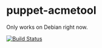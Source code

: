 # puppet-acmetool

Only works on Debian right now.

[![Build Status](https://travis-ci.org/toelke/puppet-acmetool.svg?branch=master)](https://travis-ci.org/toelke/puppet-acmetool)
